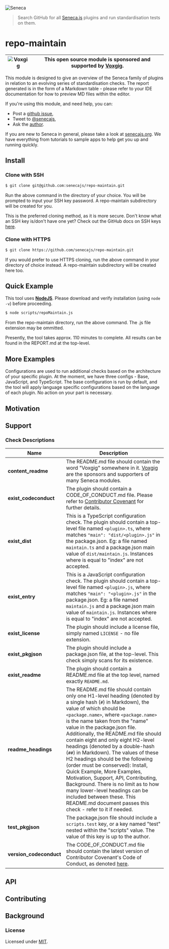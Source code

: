 ![Seneca](http://senecajs.org/files/assets/seneca-logo.png)

> Search GitHub for all [Seneca.js](https://www.npmjs.com/package/seneca) plugins and run standardisation tests on them.

# repo-maintain

| ![Voxgig](https://www.voxgig.com/res/img/vgt01r.png) | This open source module is sponsored and supported by [Voxgig](https://www.voxgig.com). |
| ---------------------------------------------------- | --------------------------------------------------------------------------------------- |

This module is designed to give an overview of the Seneca family of plugins in relation to an evolving series of standardisation checks. The report generated is in the form of a Markdown table - please refer to your IDE documentation for how to preview MD files within the editor.

If you're using this module, and need help, you can:

- Post a [github issue](https://github.com/senecajs/repo-maintain/issues),
- Tweet to [@senecajs](http://twitter.com/senecajs),
- Ask the [author](https://github.com/stokesriona).

If you are new to Seneca in general, please take a look at [senecajs.org](https://www.npmjs.com/package/seneca). We have everything from tutorials to sample apps to help get you up and running quickly.

## Install

### Clone with SSH

```bash
$ git clone git@github.com:senecajs/repo-maintain.git
```

Run the above command in the directory of your choice. You will be prompted to input your SSH key password. A repo-maintain subdirectory will be created for you.

This is the preferred cloning method, as it is more secure. Don't know what an SSH key is/don't have one yet? Check out the GitHub docs on SSH keys [here](https://docs.github.com/en/authentication/connecting-to-github-with-ssh/generating-a-new-ssh-key-and-adding-it-to-the-ssh-agent).

### Clone with HTTPS

```bash
$ git clone https://github.com/senecajs/repo-maintain.git
```

If you would prefer to use HTTPS cloning, run the above command in your directory of choice instead. A repo-maintain subdirectory will be created here too.

## Quick Example

This tool uses **[NodeJS](https://nodejs.org/en/)**. Please download and verify installation (using `node -v`) before proceeding.

```bash
$ node scripts/repoMaintain.js
```

From the repo-maintain directory, run the above command. The .js file extension may be ommitted.

Presently, the tool takes approx. 110 minutes to complete. All results can be found in the REPORT.md at the top-level.

## More Examples

Configurations are used to run additional checks based on the architecture of your specific plugin. At the moment, we have three configs - Base, JavaScript, and TypeScript. The base configuration is run by default, and the tool will apply language specific configurations based on the language of each plugin. No action on your part is necessary.

## Motivation

## Support

### Check Descriptions

| Name                    | Description                                                                                                                                                                                                                                                                                                                                                                                                                                                                                                                                                                                                                                                                                                                   |
| ----------------------- | ----------------------------------------------------------------------------------------------------------------------------------------------------------------------------------------------------------------------------------------------------------------------------------------------------------------------------------------------------------------------------------------------------------------------------------------------------------------------------------------------------------------------------------------------------------------------------------------------------------------------------------------------------------------------------------------------------------------------------- |
| **content_readme**      | The README.md file should contain the word "Voxgig" somewhere in it. [Voxgig](https://www.voxgig.com) are the sponsors and supporters of many Seneca modules.                                                                                                                                                                                                                                                                                                                                                                                                                                                                                                                                                                 |
| **exist_codeconduct**   | The plugin should contain a CODE_OF_CONDUCT.md file. Please refer to [Contributor Covenant](https://www.contributor-covenant.org/version/2/1/code_of_conduct/) for further details.                                                                                                                                                                                                                                                                                                                                                                                                                                                                                                                                           |
| **exist_dist**          | This is a TypeScript configuration check. The plugin should contain a top-level file named `<plugin>.ts`, where <plugin> matches `"main": "dist/<plugin>.js"` in the package.json. Eg: a file named `maintain.ts` and a package.json main value of `dist/maintain.js`. Instances where <plugin> is equal to "index" are not accepted.                                                                                                                                                                                                                                                                                                                                                                                         |
| **exist_entry**         | This is a JavaScript configuration check. The plugin should contain a top-level file named `<plugin>.js`, where <plugin> matches `"main": "<plugin>.js"` in the package.json. Eg: a file named `maintain.js` and a package.json main value of `maintain.js`. Instances where <plugin> is equal to "index" are not accepted.                                                                                                                                                                                                                                                                                                                                                                                                   |
| **exist_license**       | The plugin should include a license file, simply named `LICENSE` - no file extension.                                                                                                                                                                                                                                                                                                                                                                                                                                                                                                                                                                                                                                         |
| **exist_pkgjson**       | The plugin should include a package.json file, at the top-level. This check simply scans for its existence.                                                                                                                                                                                                                                                                                                                                                                                                                                                                                                                                                                                                                   |
| **exist_readme**        | The plugin should contain a README.md file at the top level, named exactly `README.md`.                                                                                                                                                                                                                                                                                                                                                                                                                                                                                                                                                                                                                                       |
| **readme_headings**     | The README.md file should contain only one H1-level heading (denoted by a single hash (`#`) in Markdown), the value of which should be `<package.name>`, where `<package.name>` is the name taken from the "name" value in the package.json file. Additionally, the README.md file should contain eight and only eight H2-level headings (denoted by a double-hash (`##`) in Markdown). The values of these H2 headings should be the following (order must be conserved): Install, Quick Example, More Examples, Motivation, Support, API, Contributing, Background. There is no limit as to how many lower-level headings can be included between these. This README.md document passes this check - refer to it if needed. |
| **test_pkgjson**        | The package.json file should include a `scripts.test` key, or a key named "test" nested within the "scripts" value. The value of this key is up to the author.                                                                                                                                                                                                                                                                                                                                                                                                                                                                                                                                                                |
| **version_codeconduct** | The CODE_OF_CONDUCT.md file should contain the latest version of Contributor Covenant's Code of Conduct, as denoted [here](https://www.contributor-covenant.org/version/2/1/code_of_conduct/).                                                                                                                                                                                                                                                                                                                                                                                                                                                                                                                                |

## API

## Contributing

## Background

### License

Licensed under [MIT](./LICENSE).
